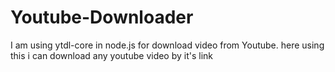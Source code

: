 # Youtube-Downloader
I am using ytdl-core in node.js for download video from Youtube.
here using this i can download any youtube video by it's link
